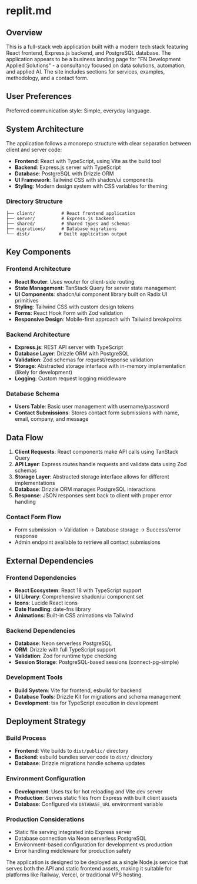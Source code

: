 # replit.md

## Overview

This is a full-stack web application built with a modern tech stack featuring React frontend, Express.js backend, and PostgreSQL database. The application appears to be a business landing page for "FN Development Applied Solutions" - a consultancy focused on data solutions, automation, and applied AI. The site includes sections for services, examples, methodology, and a contact form.

## User Preferences

Preferred communication style: Simple, everyday language.

## System Architecture

The application follows a monorepo structure with clear separation between client and server code:

- **Frontend**: React with TypeScript, using Vite as the build tool
- **Backend**: Express.js server with TypeScript
- **Database**: PostgreSQL with Drizzle ORM
- **UI Framework**: Tailwind CSS with shadcn/ui components
- **Styling**: Modern design system with CSS variables for theming

### Directory Structure
```
├── client/          # React frontend application
├── server/          # Express.js backend
├── shared/          # Shared types and schemas
├── migrations/      # Database migrations
└── dist/           # Built application output
```

## Key Components

### Frontend Architecture
- **React Router**: Uses wouter for client-side routing
- **State Management**: TanStack Query for server state management
- **UI Components**: shadcn/ui component library built on Radix UI primitives
- **Styling**: Tailwind CSS with custom design tokens
- **Forms**: React Hook Form with Zod validation
- **Responsive Design**: Mobile-first approach with Tailwind breakpoints

### Backend Architecture
- **Express.js**: REST API server with TypeScript
- **Database Layer**: Drizzle ORM with PostgreSQL
- **Validation**: Zod schemas for request/response validation
- **Storage**: Abstracted storage interface with in-memory implementation (likely for development)
- **Logging**: Custom request logging middleware

### Database Schema
- **Users Table**: Basic user management with username/password
- **Contact Submissions**: Stores contact form submissions with name, email, company, and message

## Data Flow

1. **Client Requests**: React components make API calls using TanStack Query
2. **API Layer**: Express routes handle requests and validate data using Zod schemas
3. **Storage Layer**: Abstracted storage interface allows for different implementations
4. **Database**: Drizzle ORM manages PostgreSQL interactions
5. **Response**: JSON responses sent back to client with proper error handling

### Contact Form Flow
- Form submission → Validation → Database storage → Success/error response
- Admin endpoint available to retrieve all contact submissions

## External Dependencies

### Frontend Dependencies
- **React Ecosystem**: React 18 with TypeScript support
- **UI Library**: Comprehensive shadcn/ui component set
- **Icons**: Lucide React icons
- **Date Handling**: date-fns library
- **Animations**: Built-in CSS animations via Tailwind

### Backend Dependencies
- **Database**: Neon serverless PostgreSQL
- **ORM**: Drizzle with full TypeScript support
- **Validation**: Zod for runtime type checking
- **Session Storage**: PostgreSQL-based sessions (connect-pg-simple)

### Development Tools
- **Build System**: Vite for frontend, esbuild for backend
- **Database Tools**: Drizzle Kit for migrations and schema management
- **Development**: tsx for TypeScript execution in development

## Deployment Strategy

### Build Process
- **Frontend**: Vite builds to `dist/public/` directory
- **Backend**: esbuild bundles server code to `dist/` directory
- **Database**: Drizzle migrations handle schema updates

### Environment Configuration
- **Development**: Uses tsx for hot reloading and Vite dev server
- **Production**: Serves static files from Express with built client assets
- **Database**: Configured via `DATABASE_URL` environment variable

### Production Considerations
- Static file serving integrated into Express server
- Database connection via Neon serverless PostgreSQL
- Environment-based configuration for development vs production
- Error handling middleware for production safety

The application is designed to be deployed as a single Node.js service that serves both the API and static frontend assets, making it suitable for platforms like Railway, Vercel, or traditional VPS hosting.